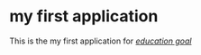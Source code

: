 # my first application

This is the my first application for [*education goal*](http://cyber_rain.livejournal.com)
